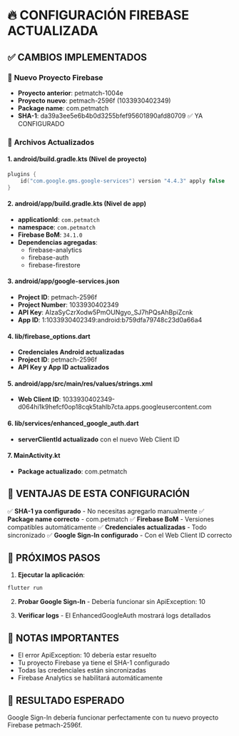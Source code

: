 # 🔥 CONFIGURACIÓN FIREBASE ACTUALIZADA

## ✅ CAMBIOS IMPLEMENTADOS

### 📱 **Nuevo Proyecto Firebase**
- **Proyecto anterior**: petmatch-1004e
- **Proyecto nuevo**: petmach-2596f (1033930402349)
- **Package name**: com.petmatch
- **SHA-1**: da39a3ee5e6b4b0d3255bfef95601890afd80709 ✅ YA CONFIGURADO

### 🔧 **Archivos Actualizados**

#### 1. android/build.gradle.kts (Nivel de proyecto)
```kotlin
plugins {
    id("com.google.gms.google-services") version "4.4.3" apply false
}
```

#### 2. android/app/build.gradle.kts (Nivel de app)
- **applicationId**: `com.petmatch`
- **namespace**: `com.petmatch`
- **Firebase BoM**: `34.1.0`
- **Dependencias agregadas**:
  - firebase-analytics
  - firebase-auth
  - firebase-firestore

#### 3. android/app/google-services.json
- **Project ID**: petmach-2596f
- **Project Number**: 1033930402349
- **API Key**: AIzaSyCzrXodw5PmOUNgyo_SJ7hPQsAhBpiZcnk
- **App ID**: 1:1033930402349:android:b759dfa79748c23d0a66a4

#### 4. lib/firebase_options.dart
- **Credenciales Android actualizadas**
- **Project ID**: petmach-2596f
- **API Key y App ID actualizados**

#### 5. android/app/src/main/res/values/strings.xml
- **Web Client ID**: 1033930402349-d064hi1k9hefcf0op18cqk5tahlb7cta.apps.googleusercontent.com

#### 6. lib/services/enhanced_google_auth.dart
- **serverClientId actualizado** con el nuevo Web Client ID

#### 7. MainActivity.kt
- **Package actualizado**: com.petmatch

## 🎯 **VENTAJAS DE ESTA CONFIGURACIÓN**

✅ **SHA-1 ya configurado** - No necesitas agregarlo manualmente
✅ **Package name correcto** - com.petmatch
✅ **Firebase BoM** - Versiones compatibles automáticamente
✅ **Credenciales actualizadas** - Todo sincronizado
✅ **Google Sign-In configurado** - Con el Web Client ID correcto

## 🚀 **PRÓXIMOS PASOS**

1. **Ejecutar la aplicación**:
```bash
flutter run
```

2. **Probar Google Sign-In** - Debería funcionar sin ApiException: 10

3. **Verificar logs** - El EnhancedGoogleAuth mostrará logs detallados

## 📝 **NOTAS IMPORTANTES**

- El error ApiException: 10 debería estar resuelto
- Tu proyecto Firebase ya tiene el SHA-1 configurado
- Todas las credenciales están sincronizadas
- Firebase Analytics se habilitará automáticamente

## 🎉 **RESULTADO ESPERADO**

Google Sign-In debería funcionar perfectamente con tu nuevo proyecto Firebase petmach-2596f.
